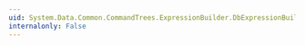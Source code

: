 ```yaml
---
uid: System.Data.Common.CommandTrees.ExpressionBuilder.DbExpressionBuilder.NewEmptyCollection(System.Data.Metadata.Edm.TypeUsage)
internalonly: False
---
```

